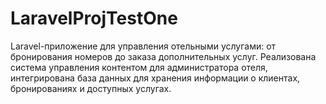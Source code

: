 # LaravelProjTestOne
Laravel-приложение для управления отельными услугами: от бронирования номеров до заказа дополнительных услуг. Реализована система управления контентом для администратора отеля, интегрирована база данных для хранения информации о клиентах, бронированиях и доступных услугах.
